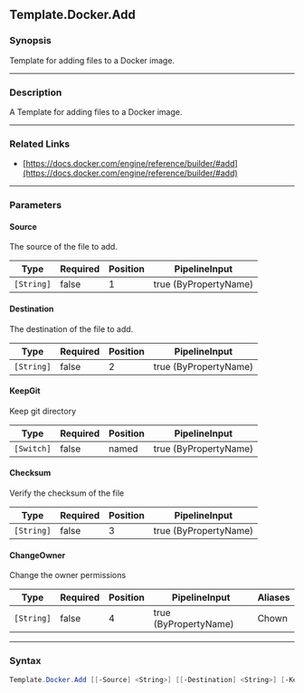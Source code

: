 Template.Docker.Add
-------------------

### Synopsis
Template for adding files to a Docker image.

---

### Description

A Template for adding files to a Docker image.

---

### Related Links
* [https://docs.docker.com/engine/reference/builder/#add](https://docs.docker.com/engine/reference/builder/#add)

---

### Parameters
#### **Source**
The source of the file to add.

|Type      |Required|Position|PipelineInput        |
|----------|--------|--------|---------------------|
|`[String]`|false   |1       |true (ByPropertyName)|

#### **Destination**
The destination of the file to add.

|Type      |Required|Position|PipelineInput        |
|----------|--------|--------|---------------------|
|`[String]`|false   |2       |true (ByPropertyName)|

#### **KeepGit**
Keep git directory

|Type      |Required|Position|PipelineInput        |
|----------|--------|--------|---------------------|
|`[Switch]`|false   |named   |true (ByPropertyName)|

#### **Checksum**
Verify the checksum of the file

|Type      |Required|Position|PipelineInput        |
|----------|--------|--------|---------------------|
|`[String]`|false   |3       |true (ByPropertyName)|

#### **ChangeOwner**
Change the owner permissions

|Type      |Required|Position|PipelineInput        |Aliases|
|----------|--------|--------|---------------------|-------|
|`[String]`|false   |4       |true (ByPropertyName)|Chown  |

---

### Syntax
```PowerShell
Template.Docker.Add [[-Source] <String>] [[-Destination] <String>] [-KeepGit] [[-Checksum] <String>] [[-ChangeOwner] <String>] [<CommonParameters>]
```
